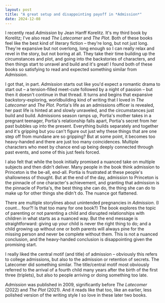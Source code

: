 ```yaml
---
layout: post
title: "A great setup and disappointing payoff in *Admission*"
date: 2024-12-08
---
```


I recently read *Admission* by Jean Hanff Korelitz. It's my third book by Korelitz; I've also read *The Latecomer* and *The Plot*. Both of these books feel like the best kind of literary fiction – they're long, but not just long. They're expansive but not overlong, long enough so I can really relax and revel in the story, but not boring at all. They take their time building up the circumstances and plot, and going into the backstories of characters, and then things start to unravel and build and it's great! I found both of these books so satisfying to read and expected something similar from *Admission*.

I got that, in part. *Admission* starts out like you'd expect a romantic drama to start out – a tension-filled meet-cute followed by a night of passion – but then it doesn't continue in that thread. It turns and begins that expansive backstory-exploring, worldbuilding kind of writing that I loved in *The Latecomer* and *The Plot*. Portia's life as an admissions officer is revealed, her past life is hinted at and slowly unraveled, and the circumstances just build and build. Admissions season ramps up, Portia's mother takes in a pregnant teenager, Portia's relationship falls apart, Portia's secret from her past bubbles up into the present. Everything builds separately and together and it's gripping but you can't figure out just why these things that are one step off from mundane are so gripping? But at some point, it becomes too heavy-handed and there are just too many coincidences. Multiple characters who meet by chance end up being deeply connected through past events, and some of this just feels forced.

I also felt that while the book initially promised a nuanced take on multiple subjects and then didn't deliver. Many people in the book think admission to Princeton is the be-all, end-all. Portia is frustrated at these people's shallowness of thought. But at the end of the day, admission to Princeton is the pinnacle of one character's achievement, and granting that admission is the pinnacle of Portia's, the best thing she can do, the thing she can do to make up for other things she didn't do. The nuance got flattened.

There are multiple storylines about unintended pregnancies in *Admission*. (I count… four?! Is that too many for one book?) The book explores the topic of parenting or not parenting a child and disrupted relationships with children in what starts as a nuanced way. But the end message is straightforward: giving up your child is never the right thing to do; and a child growing up without one or both parents will always pine for the missing person and never be complete without them. This is not a nuanced conclusion, and the heavy-handed conclusion is disappointing given the promising start.

I really liked the central motif (and title) of admission – obviously this refers to college admissions, but also to the admission or retention of secrets. The Latecomer did something similar. The title/central motif most obviously referred to the arrival of a fourth child many years after the birth of the first three (triplets), but also to people arriving or doing something too late.

*Admission* was published in 2009, significantly before *The Latecomer* (2022) and *The Plot* (2021). And it reads like that too, like an earlier, less polished version of the writing style I so love in these later two books.